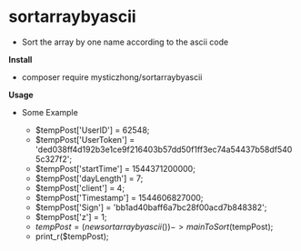 # sortarraybyascii

- Sort the array by one name according to the ascii code

**Install** 
- composer require mysticzhong/sortarraybyascii

**Usage**
- Some Example

    - $tempPost['UserID'] = 62548;
    - $tempPost['UserToken'] = 'ded038ff4d192b3e1ce9f216403b57dd50f1ff3ec74a54437b58df5405c327f2';
    - $tempPost['startTime'] = 1544371200000;
    - $tempPost['dayLength'] = 7;
    - $tempPost['client'] = 4;
    - $tempPost['Timestamp'] = 1544606827000;
    - $tempPost['Sign'] = 'bb1ad40baff6a7bc28f00acd7b848382';
    - $tempPost['z'] = 1;
    - $tempPost = (new sortarraybyascii())->mainToSort($tempPost); 
    - print_r($tempPost);
     


